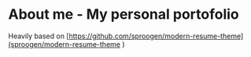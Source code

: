 # About me - My personal portofolio #

Heavily based on [https://github.com/sproogen/modern-resume-theme](sproogen/modern-resume-theme ) 
